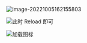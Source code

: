 ![image-20221005162155803](http://nme-200t.oss-cn-hangzhou.aliyuncs.com/notes/2022-10-05-082155.png)

![此时 Reload 即可](http://nme-200t.oss-cn-hangzhou.aliyuncs.com/notes/2022-10-05-082541.png)

![加载图标](http://nme-200t.oss-cn-hangzhou.aliyuncs.com/notes/2022-10-05-082720.png)
